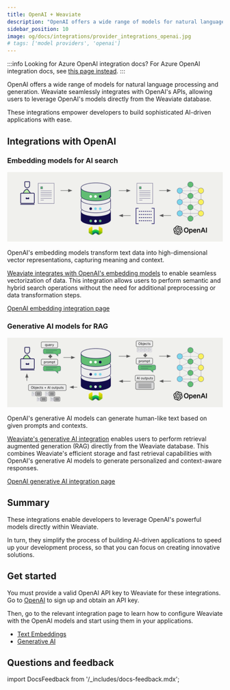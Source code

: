 ```yaml
---
title: OpenAI + Weaviate
description: "OpenAI offers a wide range of models for natural language processing and generation. Weaviate seamlessly integrates with OpenAI's APIs, allowing users to leverage OpenAI's models directly from the Weaviate database."
sidebar_position: 10
image: og/docs/integrations/provider_integrations_openai.jpg
# tags: ['model providers', 'openai']
---
```


<!-- Note: for images, use https://docs.google.com/presentation/d/15opIcJuaIjEEcs_1Zm8B6pccox2p7_MHSjCnRv4dPfU/edit?usp=sharing -->

:::info Looking for Azure OpenAI integration docs?
For Azure OpenAI integration docs, see [this page instead](../openai-azure/index.md).
:::

OpenAI offers a wide range of models for natural language processing and generation. Weaviate seamlessly integrates with OpenAI's APIs, allowing users to leverage OpenAI's models directly from the Weaviate database.

These integrations empower developers to build sophisticated AI-driven applications with ease.

## Integrations with OpenAI

### Embedding models for AI search

![Embedding integration illustration](../_includes/integration_openai_embedding.png)

OpenAI's embedding models transform text data into high-dimensional vector representations, capturing meaning and context.

[Weaviate integrates with OpenAI's embedding models](./embeddings.md) to enable seamless vectorization of data. This integration allows users to perform semantic and hybrid search operations without the need for additional preprocessing or data transformation steps.

[OpenAI embedding integration page](./embeddings.md)

### Generative AI models for RAG

![Single prompt RAG integration generates individual outputs per search result](../_includes/integration_openai_rag_single.png)

OpenAI's generative AI models can generate human-like text based on given prompts and contexts.

[Weaviate's generative AI integration](./generative.md) enables users to perform retrieval augmented generation (RAG) directly from the Weaviate database. This combines Weaviate's efficient storage and fast retrieval capabilities with OpenAI's generative AI models to generate personalized and context-aware responses.

[OpenAI generative AI integration page](./generative.md)

## Summary

These integrations enable developers to leverage OpenAI's powerful models directly within Weaviate.

In turn, they simplify the process of building AI-driven applications to speed up your development process, so that you can focus on creating innovative solutions.

## Get started

You must provide a valid OpenAI API key to Weaviate for these integrations. Go to [OpenAI](https://openai.com/) to sign up and obtain an API key.

Then, go to the relevant integration page to learn how to configure Weaviate with the OpenAI models and start using them in your applications.

- [Text Embeddings](./embeddings.md)
- [Generative AI](./generative.md)

## Questions and feedback

import DocsFeedback from '/_includes/docs-feedback.mdx';

<DocsFeedback/>
